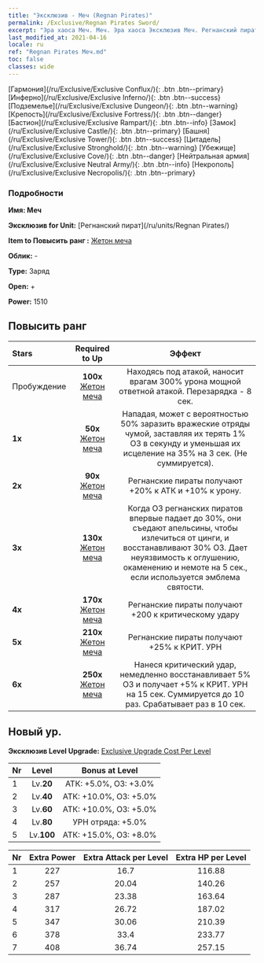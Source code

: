 ```yaml
---
title: "Эксклюзив - Меч (Regnan Pirates)"
permalink: /Exclusive/Regnan Pirates Sword/
excerpt: "Эра хаоса Меч. Меч. Эра хаоса Эксклюзив Меч. Регнанский пират Эксклюзив."
last_modified_at: 2021-04-16
locale: ru
ref: "Regnan Pirates Меч.md"
toc: false
classes: wide
---
```

 [Гармония](/ru/Exclusive/Exclusive Conflux/){: .btn .btn--primary} [Инферно](/ru/Exclusive/Exclusive Inferno/){: .btn .btn--success} [Подземелье](/ru/Exclusive/Exclusive Dungeon/){: .btn .btn--warning} [Крепость](/ru/Exclusive/Exclusive Fortress/){: .btn .btn--danger} [Бастион](/ru/Exclusive/Exclusive Rampart/){: .btn .btn--info} [Замок](/ru/Exclusive/Exclusive Castle/){: .btn .btn--primary} [Башня](/ru/Exclusive/Exclusive Tower/){: .btn .btn--success} [Цитадель](/ru/Exclusive/Exclusive Stronghold/){: .btn .btn--warning} [Убежище](/ru/Exclusive/Exclusive Cove/){: .btn .btn--danger} [Нейтральная армия](/ru/Exclusive/Exclusive Neutral Army/){: .btn .btn--info} [Некрополь](/ru/Exclusive/Exclusive Necropolis/){: .btn .btn--primary} 

### Подробности
 **Имя: Меч** 

 **Эксклюзив for Unit:** [Регнанский пират](/ru/units/Regnan Pirates/) 

 **Item to Повысить ранг :** [Жетон меча](/ru/Items/con_912/)

 **Облик:** -

 **Type:** Заряд

 **Open:** +

 **Power:** 1510

## Повысить ранг 

  |     Stars    |  Required to Up | Эффект |
  |:-------------|:---------------:|:---------------:|
  |  Пробуждение  | **100x** [Жетон меча](/ru/Items/con_912/) | Находясь под атакой, наносит врагам 300% урона мощной ответной атакой. Перезарядка - 8 сек. |
  | **1x** <i class="fas fa-star"/> | **50x** [Жетон меча](/ru/Items/con_912/) | Нападая, может с вероятностью 50% заразить вражеские отряды чумой, заставляя их терять 1% ОЗ в секунду и уменьшая их исцеление на 35% на 3 сек. (Не суммируется). |
  | **2x** <i class="fas fa-star"/> | **90x** [Жетон меча](/ru/Items/con_912/) | Регнанские пираты получают +20% к АТК и +10% к урону. |
  | **3x** <i class="fas fa-star"/> | **130x** [Жетон меча](/ru/Items/con_912/) | Когда ОЗ регнанских пиратов впервые падает до 30%, они съедают апельсины, чтобы излечиться от цинги, и восстанавливают 30% ОЗ. Дает неуязвимость к оглушению, окаменению и немоте на 5 сек., если используется эмблема святости. |
  | **4x** <i class="fas fa-star"/> | **170x** [Жетон меча](/ru/Items/con_912/) | Регнанские пираты получают +200 к критическому удару |
  | **5x** <i class="fas fa-star"/> | **210x** [Жетон меча](/ru/Items/con_912/) | Регнанские пираты получают +25% к КРИТ. УРН |
  | **6x** <i class="fas fa-star"/> | **250x** [Жетон меча](/ru/Items/con_912/) | Нанеся критический удар, немедленно восстанавливает 5% ОЗ и получает +5% к КРИТ. УРН на 15 сек. Суммируется до 10 раз. Срабатывает раз в 10 сек. |


## Новый ур.
 **Эксклюзив Level Upgrade:** [Exclusive Upgrade Cost Per Level](/Exclusive/ExclusiveUpgradeCostPerLevel/)

  |  Nr  |   Level  | Bonus at Level |
  |:-----|:--------:|:--------------:|
  | 1 | Lv.**20** | АТК: +5.0%, ОЗ: +3.0% |
  | 2 | Lv.**40** | АТК: +10.0%, ОЗ: +5.0% |
  | 3 | Lv.**60** | АТК: +10.0%, ОЗ: +5.0% |
  | 4 | Lv.**80** | УРН отряда: +5.0% |
  | 5 | Lv.**100** | АТК: +15.0%, ОЗ: +8.0% |


  |  Nr  |  Extra Power | Extra Attack per Level | Extra HP per Level |
  |:-----|:--------:|:--------:|:--------:|
  | 1 | 227 | 16.7 | 116.88 |
  | 2 | 257 | 20.04 | 140.26 |
  | 3 | 287 | 23.38 | 163.64 |
  | 4 | 317 | 26.72 | 187.02 |
  | 5 | 347 | 30.06 | 210.39 |
  | 6 | 378 | 33.4 | 233.77 |
  | 7 | 408 | 36.74 | 257.15 |


